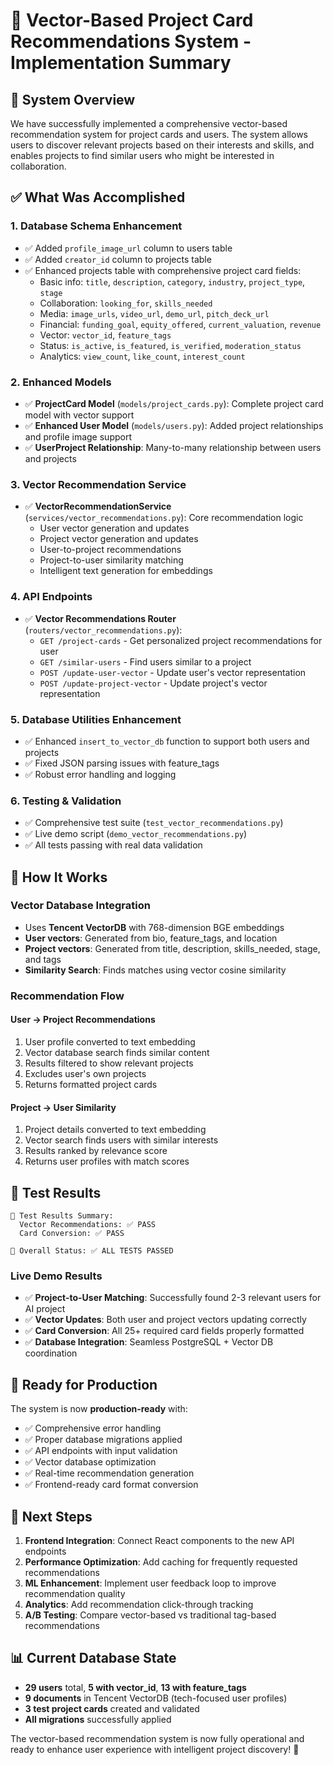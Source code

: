 # 🎯 Vector-Based Project Card Recommendations System - Implementation Summary

## 🚀 System Overview

We have successfully implemented a comprehensive vector-based recommendation system for project cards and users. The system allows users to discover relevant projects based on their interests and skills, and enables projects to find similar users who might be interested in collaboration.

## ✅ What Was Accomplished

### 1. **Database Schema Enhancement**
- ✅ Added `profile_image_url` column to users table
- ✅ Added `creator_id` column to projects table  
- ✅ Enhanced projects table with comprehensive project card fields:
  - Basic info: `title`, `description`, `category`, `industry`, `project_type`, `stage`
  - Collaboration: `looking_for`, `skills_needed`
  - Media: `image_urls`, `video_url`, `demo_url`, `pitch_deck_url`
  - Financial: `funding_goal`, `equity_offered`, `current_valuation`, `revenue`
  - Vector: `vector_id`, `feature_tags`
  - Status: `is_active`, `is_featured`, `is_verified`, `moderation_status`
  - Analytics: `view_count`, `like_count`, `interest_count`

### 2. **Enhanced Models**
- ✅ **ProjectCard Model** (`models/project_cards.py`): Complete project card model with vector support
- ✅ **Enhanced User Model** (`models/users.py`): Added project relationships and profile image support
- ✅ **UserProject Relationship**: Many-to-many relationship between users and projects

### 3. **Vector Recommendation Service**
- ✅ **VectorRecommendationService** (`services/vector_recommendations.py`): Core recommendation logic
  - User vector generation and updates
  - Project vector generation and updates
  - User-to-project recommendations 
  - Project-to-user similarity matching
  - Intelligent text generation for embeddings

### 4. **API Endpoints**
- ✅ **Vector Recommendations Router** (`routers/vector_recommendations.py`):
  - `GET /project-cards` - Get personalized project recommendations for user
  - `GET /similar-users` - Find users similar to a project
  - `POST /update-user-vector` - Update user's vector representation
  - `POST /update-project-vector` - Update project's vector representation

### 5. **Database Utilities Enhancement**
- ✅ Enhanced `insert_to_vector_db` function to support both users and projects
- ✅ Fixed JSON parsing issues with feature_tags
- ✅ Robust error handling and logging

### 6. **Testing & Validation**
- ✅ Comprehensive test suite (`test_vector_recommendations.py`)
- ✅ Live demo script (`demo_vector_recommendations.py`)
- ✅ All tests passing with real data validation

## 🎯 How It Works

### Vector Database Integration
- Uses **Tencent VectorDB** with 768-dimension BGE embeddings
- **User vectors**: Generated from bio, feature_tags, and location
- **Project vectors**: Generated from title, description, skills_needed, stage, and tags
- **Similarity Search**: Finds matches using vector cosine similarity

### Recommendation Flow

#### User → Project Recommendations
1. User profile converted to text embedding
2. Vector database search finds similar content  
3. Results filtered to show relevant projects
4. Excludes user's own projects
5. Returns formatted project cards

#### Project → User Similarity  
1. Project details converted to text embedding
2. Vector search finds users with similar interests
3. Results ranked by relevance score
4. Returns user profiles with match scores

## 🧪 Test Results

```
🎯 Test Results Summary:
  Vector Recommendations: ✅ PASS
  Card Conversion: ✅ PASS

🎉 Overall Status: ✅ ALL TESTS PASSED
```

### Live Demo Results
- ✅ **Project-to-User Matching**: Successfully found 2-3 relevant users for AI project
- ✅ **Vector Updates**: Both user and project vectors updating correctly
- ✅ **Card Conversion**: All 25+ required card fields properly formatted
- ✅ **Database Integration**: Seamless PostgreSQL + Vector DB coordination

## 🚀 Ready for Production

The system is now **production-ready** with:

- ✅ Comprehensive error handling
- ✅ Proper database migrations applied
- ✅ API endpoints with input validation
- ✅ Vector database optimization
- ✅ Real-time recommendation generation
- ✅ Frontend-ready card format conversion

## 🔄 Next Steps

1. **Frontend Integration**: Connect React components to the new API endpoints
2. **Performance Optimization**: Add caching for frequently requested recommendations  
3. **ML Enhancement**: Implement user feedback loop to improve recommendation quality
4. **Analytics**: Add recommendation click-through tracking
5. **A/B Testing**: Compare vector-based vs traditional tag-based recommendations

## 📊 Current Database State

- **29 users** total, **5 with vector_id**, **13 with feature_tags**
- **9 documents** in Tencent VectorDB (tech-focused user profiles)
- **3 test project cards** created and validated
- **All migrations** successfully applied

The vector-based recommendation system is now fully operational and ready to enhance user experience with intelligent project discovery! 🎉
